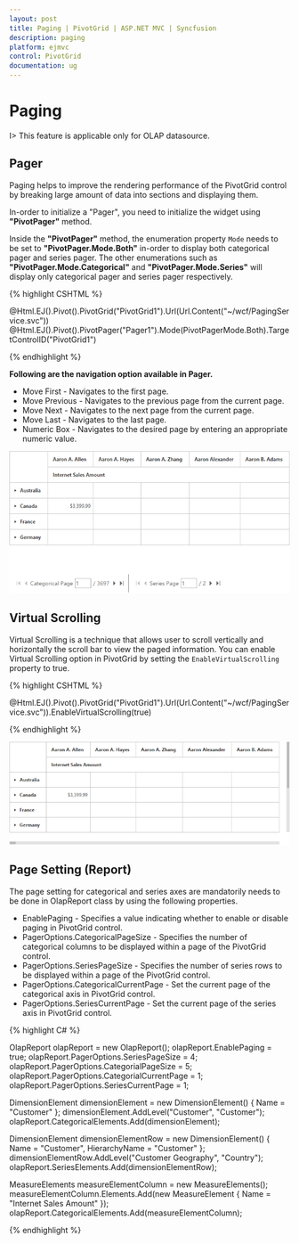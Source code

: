```yaml
---
layout: post
title: Paging | PivotGrid | ASP.NET MVC | Syncfusion
description: paging
platform: ejmvc
control: PivotGrid
documentation: ug
---
```


# Paging

I> This feature is applicable only for OLAP datasource.

## Pager

Paging helps to improve the rendering performance of the PivotGrid control by breaking large amount of data into sections and displaying them.
 
In-order to initialize a "Pager", you need to initialize the widget using **"PivotPager"** method.

Inside the **"PivotPager"** method, the enumeration property `Mode` needs to be set to **"PivotPager.Mode.Both"** in-order to display both categorical pager and series pager. The other enumerations such as **"PivotPager.Mode.Categorical"** and **"PivotPager.Mode.Series"** will display only categorical pager and series pager respectively.

{% highlight CSHTML %}

@Html.EJ().Pivot().PivotGrid("PivotGrid1").Url(Url.Content("~/wcf/PagingService.svc"))
@Html.EJ().Pivot().PivotPager("Pager1").Mode(PivotPagerMode.Both).TargetControlID("PivotGrid1")

{% endhighlight %}

**Following are the navigation option available in Pager.**

* Move First - Navigates to the first page.
* Move Previous - Navigates to the previous page from the current page.
* Move Next - Navigates to the next page from the current page.
* Move Last - Navigates to the last page. 
* Numeric Box - Navigates to the desired page by entering an appropriate numeric value.

![](Paging_images/paging.png)

## Virtual Scrolling

Virtual Scrolling is a technique that allows user to scroll vertically and horizontally the scroll bar to view the paged information. You can enable Virtual Scrolling option in PivotGrid by setting the `EnableVirtualScrolling` property to true.

{% highlight CSHTML %}

@Html.EJ().Pivot().PivotGrid("PivotGrid1").Url(Url.Content("~/wcf/PagingService.svc")).EnableVirtualScrolling(true) 

{% endhighlight %}

![](Paging_images/virtual-scrolling.png)

## Page Setting (Report)

The page setting for categorical and series axes are mandatorily needs to be done in OlapReport class by using the following properties.

* EnablePaging - Specifies a value indicating whether to enable or disable paging in PivotGrid control.
* PagerOptions.CategoricalPageSize - Specifies the number of categorical columns to be displayed within a page of the PivotGrid control.
* PagerOptions.SeriesPageSize - Specifies the number of series rows to be displayed within a page of the PivotGrid control.
* PagerOptions.CategoricalCurrentPage - Set the current page of the categorical axis in PivotGrid control.
* PagerOptions.SeriesCurrentPage - Set the current page of the series axis in PivotGrid control.

{% highlight C# %}

OlapReport olapReport = new OlapReport();
olapReport.EnablePaging = true;
olapReport.PagerOptions.SeriesPageSize = 4;
olapReport.PagerOptions.CategorialPageSize = 5;
olapReport.PagerOptions.CategorialCurrentPage = 1;
olapReport.PagerOptions.SeriesCurrentPage = 1;

DimensionElement dimensionElement = new DimensionElement() { Name = "Customer" };
dimensionElement.AddLevel("Customer", "Customer");
olapReport.CategoricalElements.Add(dimensionElement);

DimensionElement dimensionElementRow = new DimensionElement() { Name = "Customer", HierarchyName = "Customer" };
dimensionElementRow.AddLevel("Customer Geography", "Country");
olapReport.SeriesElements.Add(dimensionElementRow);

MeasureElements measureElementColumn = new MeasureElements();
measureElementColumn.Elements.Add(new MeasureElement { Name = "Internet Sales Amount" });
olapReport.CategoricalElements.Add(measureElementColumn);

{% endhighlight %}


